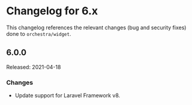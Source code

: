 # Changelog for 6.x

This changelog references the relevant changes (bug and security fixes) done to `orchestra/widget`.

## 6.0.0

Released: 2021-04-18

### Changes

* Update support for Laravel Framework v8.
